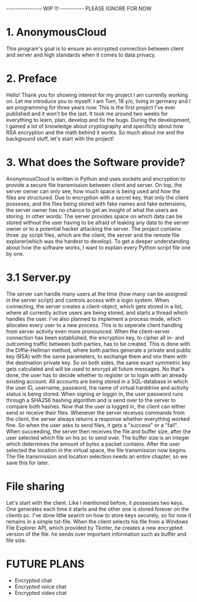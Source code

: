 --------------- WIP !!! ----------  PLEASE IGNORE FOR NOW 
# 1. AnonymousCloud
This program's goal is to ensure an encrypted connection between client and server and high standards when it comes to data privacy.

# 2. Preface
Hello! Thank you for showing interest for my project I am currently working on. Let me introduce you to myself: I am Tom, 18 y/o, living in germany and I am programming for three years now. This is the first project I've ever published and it won't be the last. It took me around two weeks for everything to learn, plan, develop and fix the bugs. During the development, I gained a lot of knowledge about cryptography and specificly about how RSA encryption and the math behind it works. 
So much about me and the background stuff, let's start with the project!

# 3. What does the Software provide?
AnonymousCloud is written in Python and uses sockets and encryption to provide a secure file transmission between client and server. On top, the server owner can only see, how much space is being used and how the files are structured. Due to encryption with a secret key, that only the client posseses, and the files being stored with fake names and fake extensions, the server owner has no chance to get an insight of what the users are storing. In other words: The server provides space on which data can be stored without the user having to be afraid of leaking any data to the server owner or to a potential hacker attacking the server. 
The project contains three .py script files, which are the client, the server and the remote file explorer(which was the hardest to develop). To get a deeper understanding about how the software works, I want to explain every Python script file one by one.

# 3.1 Server.py
The server can handle many users at the time (how many can be assigned in the server script) and controls access with a login system. When connecting, the server creates a       client-object, which gets stored in a list, where all currently active users are being stored, and starts a thread which handles the user. I've also planned to implement a process mode, which allocates every user to a new process. This is to seperate client handling from server activity even more pronounced. When the client-server connection has been established, the encryption key, to cipher all in- and outcoming traffic between both parties, has to be created. This is done with the Diffie-Hellman method, where both parties generate a private and public key (RSA) with the same parameters, to exchange them and mix them with the destination private key. So on both sides, the same exact symmetric key gets calculated and will be used to encrypt all future messages.
No that's done, the user has to decide whether to register or to login with an already existing account. All accounts are being stored in a SQL-database in which the user ID, username, password, the name of virtual harddrive and activity status is being stored. When signing or loggin in, the user password runs through a SHA256 hashing algorithm and is send over to the server to compare both hashes. 
Now that the user is logged in, the client can either send or receive their files. Whenever the server receives commands from the client, the server always returns a response whether everything worked fine. So when the user asks to send files, it gets a "success" or a "fail". When succeeding, the server then receives the file and buffer size, after the user selected which file on his pc to send over. The buffer size is an integer which determines the amount of bytes a packet contains. After the user selected the location in the virtual space, the file transmission now begins. The file transmission and location selection needs an entire chapter, so we save this for later.

# File sharing
Let's start with the client. Like I mentioned before, it possesses two keys. One generates each time it starts and the other one is stored forever on the clients pc.
I've done little search on how to store keys securely, so for now it remains in a simple txt-file. When the client selects his file from a Windows File Explorer API, which provided by Tkinter, he creates a new encrypted version of the file.  he sends over important information such as buffer and file size. 


# FUTURE PLANS
- Encrypted chat
- Encrypted voice chat
- Encrypted video chat
